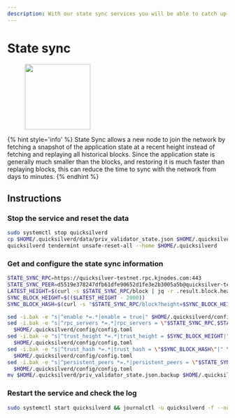 ```yaml
---
description: With our state sync services you will be able to catch up latest chain block in matter of minutes
---
```


# State sync

<figure><img src="https://raw.githubusercontent.com/kj89/testnet_manuals/main/pingpub/logos/quicksilver.png" width="150" alt=""><figcaption></figcaption></figure>

{% hint style='info' %}
State Sync allows a new node to join the network by fetching a snapshot of the application state 
at a recent height instead of fetching and replaying all historical blocks. Since the 
application state is generally much smaller than the blocks, and restoring it is much 
faster than replaying blocks, this can reduce the time to sync with the network from days to minutes.
{% endhint %}

## Instructions

### Stop the service and reset the data

```bash
sudo systemctl stop quicksilverd
cp $HOME/.quicksilverd/data/priv_validator_state.json $HOME/.quicksilverd/priv_validator_state.json.backup
quicksilverd tendermint unsafe-reset-all --home $HOME/.quicksilverd
```

### Get and configure the state sync information

```bash
STATE_SYNC_RPC=https://quicksilver-testnet.rpc.kjnodes.com:443
STATE_SYNC_PEER=d5519e378247dfb61dfe90652d1fe3e2b3005a5b@quicksilver-testnet.rpc.kjnodes.com:11656
LATEST_HEIGHT=$(curl -s $STATE_SYNC_RPC/block | jq -r .result.block.header.height)
SYNC_BLOCK_HEIGHT=$(($LATEST_HEIGHT - 2000))
SYNC_BLOCK_HASH=$(curl -s "$STATE_SYNC_RPC/block?height=$SYNC_BLOCK_HEIGHT" | jq -r .result.block_id.hash)

sed -i.bak -e "s|^enable *=.*|enable = true|" $HOME/.quicksilverd/config/config.toml
sed -i.bak -e "s|^rpc_servers *=.*|rpc_servers = \"$STATE_SYNC_RPC,$STATE_SYNC_RPC\"|" \
  $HOME/.quicksilverd/config/config.toml
sed -i.bak -e "s|^trust_height *=.*|trust_height = $SYNC_BLOCK_HEIGHT|" \
  $HOME/.quicksilverd/config/config.toml
sed -i.bak -e "s|^trust_hash *=.*|trust_hash = \"$SYNC_BLOCK_HASH\"|" \
  $HOME/.quicksilverd/config/config.toml
sed -i.bak -e "s|^persistent_peers *=.*|persistent_peers = \"$STATE_SYNC_PEER\"|" \
  $HOME/.quicksilverd/config/config.toml
mv $HOME/.quicksilverd/priv_validator_state.json.backup $HOME/.quicksilverd/data/priv_validator_state.json
```



### Restart the service and check the log

```bash
sudo systemctl start quicksilverd && journalctl -u quicksilverd -f --no-hostname -o cat
```
